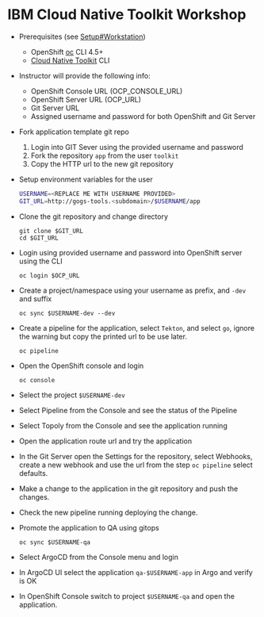 # IBM Cloud Native Toolkit Workshop

- Prerequisites (see [Setup#Workstation](./SETUP.md#setup-workstation-shell))
    - OpenShift [oc](https://mirror.openshift.com/pub/openshift-v4/clients/oc/latest/) CLI 4.5+
    - [Cloud Native Toolkit](https://www.npmjs.com/package/@ibmgaragecloud/cloud-native-toolkit-cli) CLI

- Instructor will provide the following info:
    - OpenShift Console URL (OCP_CONSOLE_URL)
    - OpenShift Server URL (OCP_URL)
    - Git Server URL
    - Assigned username and password for both OpenShift and Git Server

- Fork application template git repo
    1. Login into GIT Sever using the provided username and password
    1. Fork the repository `app` from the user `toolkit`
    1. Copy the HTTP url to the new git repository

- Setup environment variables for the user
    ```bash
    USERNAME=<REPLACE ME WITH USERNAME PROVIDED>
    GIT_URL=http://gogs-tools.<subdomain>/$USERNAME/app
    ```

- Clone the git repository and change directory
    ```
    git clone $GIT_URL
    cd $GIT_URL
    ```

- Login using provided username and password into OpenShift server using the CLI
    ```
    oc login $OCP_URL
    ```

- Create a project/namespace using your username as prefix, and `-dev` and suffix
    ```
    oc sync $USERNAME-dev --dev
    ```

- Create a pipeline for the application, select `Tekton`, and select `go`, ignore the warning but copy the printed url to be use later.
    ```
    oc pipeline
    ```

- Open the OpenShift console and login
    ```
    oc console
    ```

- Select the project `$USERNAME-dev`

- Select Pipeline from the Console and see the status of the Pipeline

- Select Topoly from the Console and see the application running

- Open the application route url and try the application

- In the Git Server open the Settings for the repository, select Webhooks, create a new webhook and use the url from the step `oc pipeline` select defaults.

- Make a change to the application in the git repository and push the changes.

- Check the new pipeline running deploying the change.

- Promote the application to QA using gitops
    ```
    oc sync $USERNAME-qa
    ```

- Select ArgoCD from the Console menu and login

- In ArgoCD UI select the application `qa-$USERNAME-app` in Argo and verify is OK

- In OpenShift Console switch to project `$USERNAME-qa` and open the application.




